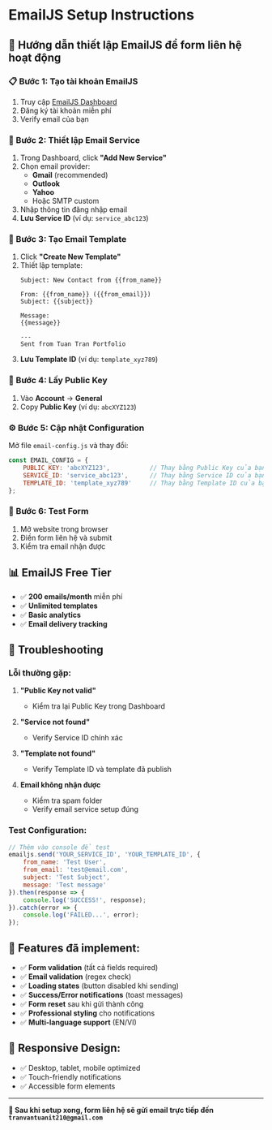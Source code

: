 # EmailJS Setup Instructions

## 🚀 Hướng dẫn thiết lập EmailJS để form liên hệ hoạt động

### 📋 Bước 1: Tạo tài khoản EmailJS
1. Truy cập [EmailJS Dashboard](https://dashboard.emailjs.com/)
2. Đăng ký tài khoản miễn phí
3. Verify email của bạn

### 📧 Bước 2: Thiết lập Email Service
1. Trong Dashboard, click **"Add New Service"**
2. Chọn email provider:
   - **Gmail** (recommended)
   - **Outlook** 
   - **Yahoo**
   - Hoặc SMTP custom
3. Nhập thông tin đăng nhập email
4. **Lưu Service ID** (ví dụ: `service_abc123`)

### 📝 Bước 3: Tạo Email Template
1. Click **"Create New Template"**
2. Thiết lập template:
   ```
   Subject: New Contact from {{from_name}}
   
   From: {{from_name}} ({{from_email}})
   Subject: {{subject}}
   
   Message:
   {{message}}
   
   ---
   Sent from Tuan Tran Portfolio
   ```
3. **Lưu Template ID** (ví dụ: `template_xyz789`)

### 🔑 Bước 4: Lấy Public Key
1. Vào **Account** → **General**
2. Copy **Public Key** (ví dụ: `abcXYZ123`)

### ⚙️ Bước 5: Cập nhật Configuration
Mở file `email-config.js` và thay đổi:

```javascript
const EMAIL_CONFIG = {
    PUBLIC_KEY: 'abcXYZ123',           // Thay bằng Public Key của bạn
    SERVICE_ID: 'service_abc123',      // Thay bằng Service ID của bạn  
    TEMPLATE_ID: 'template_xyz789'     // Thay bằng Template ID của bạn
};
```

### 🎯 Bước 6: Test Form
1. Mở website trong browser
2. Điền form liên hệ và submit
3. Kiểm tra email nhận được

## 📊 EmailJS Free Tier
- ✅ **200 emails/month** miễn phí
- ✅ **Unlimited templates**
- ✅ **Basic analytics**
- ✅ **Email delivery tracking**

## 🔧 Troubleshooting

### Lỗi thường gặp:
1. **"Public Key not valid"**
   - Kiểm tra lại Public Key trong Dashboard
   
2. **"Service not found"**
   - Verify Service ID chính xác
   
3. **"Template not found"**
   - Verify Template ID và template đã publish

4. **Email không nhận được**
   - Kiểm tra spam folder
   - Verify email service setup đúng

### Test Configuration:
```javascript
// Thêm vào console để test
emailjs.send('YOUR_SERVICE_ID', 'YOUR_TEMPLATE_ID', {
    from_name: 'Test User',
    from_email: 'test@email.com',
    subject: 'Test Subject',
    message: 'Test message'
}).then(response => {
    console.log('SUCCESS!', response);
}).catch(error => {
    console.log('FAILED...', error);
});
```

## 🎨 Features đã implement:
- ✅ **Form validation** (tất cả fields required)
- ✅ **Email validation** (regex check)
- ✅ **Loading states** (button disabled khi sending)
- ✅ **Success/Error notifications** (toast messages)
- ✅ **Form reset** sau khi gửi thành công
- ✅ **Professional styling** cho notifications
- ✅ **Multi-language support** (EN/VI)

## 📱 Responsive Design:
- ✅ Desktop, tablet, mobile optimized
- ✅ Touch-friendly notifications
- ✅ Accessible form elements

---

**🎯 Sau khi setup xong, form liên hệ sẽ gửi email trực tiếp đến `tranvantuanit210@gmail.com`**
